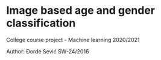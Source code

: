 # Image based age and gender classification

College course project - Machine learning 2020/2021

Author: Đorđe Sević SW-24/2016

